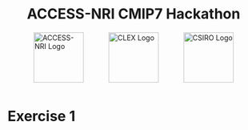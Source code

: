 <!DOCTYPE html>
<html lang="en">
<head>
    <meta charset="UTF-8">
    <meta name="viewport" content="width=device-width, initial-scale=1.0">
    <title>ACCESS-NRI CMIP7 Hackathon</title>
    <style>
        .centered-title {
            text-align: center;
        }
        .image-container {
            display: flex;
            justify-content: center; /* Centers the images horizontally */
            gap: 50px; /* Adds space between the images */
            margin-top: 20px; /* Optional: adds space above the image container */
            margin-bottom: 50px;
        }
        .image-container img {
            height: 100px;
        }
    </style>
</head>
<body>
    <h1 class="centered-title">ACCESS-NRI CMIP7 Hackathon</h1>
    <div class="image-container">
        <img src="https://www.access-nri.org.au/wp-content/themes/accessnri/images/logos/access_logo_rgb.svg" alt="ACCESS-NRI Logo">
        <img src="https://climate-cms.org/_static/CE-logo-COL-clex-vert-web.png" alt="CLEX Logo">
        <img src="https://www.csiro.au/-/media/Web-team/Images/CSIRO_Logo/logo.png?h=85&iar=0&mh=85&mw=85&w=85&hash=7274FF1C07A84A176DA08265D18B87E5" alt="CSIRO Logo">
    </div>
</body>
</html>

# Exercise 1
